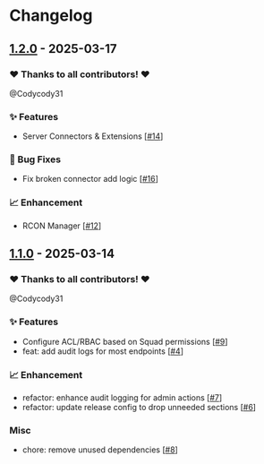 # Changelog

## [1.2.0](https://github.com/Codycody31/squad-aegis/releases/tag/v1.2.0) - 2025-03-17

### ❤️ Thanks to all contributors! ❤️

@Codycody31

### ✨ Features

- Server Connectors & Extensions [[#14](https://github.com/Codycody31/squad-aegis/pull/14)]

### 🐛 Bug Fixes

- Fix broken connector add logic [[#16](https://github.com/Codycody31/squad-aegis/pull/16)]

### 📈 Enhancement

- RCON Manager [[#12](https://github.com/Codycody31/squad-aegis/pull/12)]

## [1.1.0](https://github.com/Codycody31/squad-aegis/releases/tag/v1.1.0) - 2025-03-14

### ❤️ Thanks to all contributors! ❤️

@Codycody31

### ✨ Features

- Configure ACL/RBAC based on Squad permissions [[#9](https://github.com/Codycody31/squad-aegis/pull/9)]
- feat: add audit logs for most endpoints [[#4](https://github.com/Codycody31/squad-aegis/pull/4)]

### 📈 Enhancement

- refactor: enhance audit logging for admin actions [[#7](https://github.com/Codycody31/squad-aegis/pull/7)]
- refactor: update release config to drop unneeded sections [[#6](https://github.com/Codycody31/squad-aegis/pull/6)]

### Misc

- chore: remove unused dependencies [[#8](https://github.com/Codycody31/squad-aegis/pull/8)]
